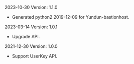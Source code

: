 2023-10-30 Version: 1.1.0
- Generated python2 2019-12-09 for Yundun-bastionhost.

2023-03-14 Version: 1.0.1
- Upgrade API.

2021-12-30 Version: 1.0.0
- Support UserKey API.

